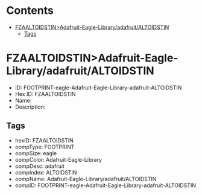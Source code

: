 



Contents
========

* [FZAALTOIDSTIN>Adafruit-Eagle-Library/adafruit/ALTOIDSTIN](#fzaaltoidstinadafruit-eagle-libraryadafruitaltoidstin)
	* [Tags](#tags)

# FZAALTOIDSTIN>Adafruit-Eagle-Library/adafruit/ALTOIDSTIN

- ID: FOOTPRINT-eagle-Adafruit-Eagle-Library-adafruit-ALTOIDSTIN
- Hex ID: FZAALTOIDSTIN
- Name: 
- Description: 

## Tags

- hexID: FZAALTOIDSTIN
- oompType: FOOTPRINT
- oompSize: eagle
- oompColor: Adafruit-Eagle-Library
- oompDesc: adafruit
- oompIndex: ALTOIDSTIN
- oompName: Adafruit-Eagle-Library/adafruit/ALTOIDSTIN
- oompID: FOOTPRINT-eagle-Adafruit-Eagle-Library-adafruit-ALTOIDSTIN

